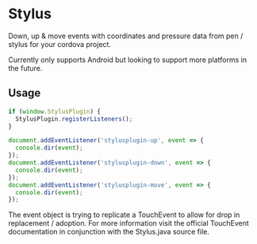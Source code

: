 # Stylus

Down, up & move events with coordinates and pressure data from pen / stylus for your cordova project. 

Currently only supports Android but looking to support more platforms in the future. 

## Usage
```JavaScript
if (window.StylusPlugin) {
  StylusPlugin.registerListeners();
}

document.addEventListener('stylusplugin-up', event => {
  console.dir(event);
});
document.addEventListener('stylusplugin-down', event => {
  console.dir(event);
});
document.addEventListener('stylusplugin-move', event => {
  console.dir(event);
});
```

The event object is trying to replicate a TouchEvent to allow for drop in replacement / adoption. For more information visit the official TouchEvent documentation in conjunction with the Stylus.java source file.